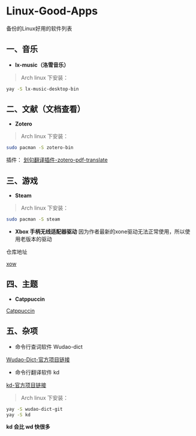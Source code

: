 # Linux-Good-Apps
备份的Linux好用的软件列表

## 一、音乐
- **lx-music（洛雪音乐）**

> Arch linux 下安装：

```bash
yay -S lx-music-desktop-bin 
```

## 二、文献（文档查看）
- **Zotero**

> Arch linux 下安装：

```bash
sudo pacman -S zotero-bin
```
插件：
[划句翻译插件-zotero-pdf-translate](https://github.com/windingwind/zotero-pdf-translate)

## 三、游戏

- **Steam**

> Arch linux 下安装：

```bash
sudo pacman -S steam
```

- **Xbox 手柄无线适配器驱动**
因为作者最新的xone驱动无法正常使用，所以使用老版本的驱动

仓库地址

[xow](https://github.com/medusalix/xow)

## 四、主题

- **Catppuccin**

[Catppuccin](https://github.com/catppuccin/catppuccin)


## 五、杂项

- 命令行查词软件 Wudao-dict

[Wudao-Dict-官方项目链接](https://github.com/ChestnutHeng/Wudao-dict/)

- 命令行翻译软件 kd

[kd-官方项目链接](https://github.com/Karmenzind/kd)

> Arch linux 下安装：

```bash
yay -S wudao-dict-git
yay -S kd
```

**kd 会比 wd 快很多**
